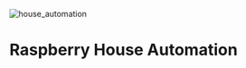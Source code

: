 ![house_automation](https://miro.medium.com/max/620/1*gZuILnqXuZJnLEKqvt3S6g.png)
# Raspberry House Automation